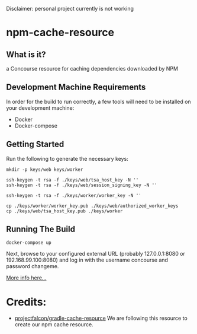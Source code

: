 Disclaimer: personal project currently is not working

npm-cache-resource
==================

What is it?
-----------

a Concourse resource for caching dependencies downloaded by NPM

Development Machine Requirements
--------------------------------

In order for the build to run correctly, a few tools will need to be installed on your
development machine:

* Docker
* Docker-compose

Getting Started
---------------

Run the following to generate the necessary keys:
```
mkdir -p keys/web keys/worker

ssh-keygen -t rsa -f ./keys/web/tsa_host_key -N ''
ssh-keygen -t rsa -f ./keys/web/session_signing_key -N ''

ssh-keygen -t rsa -f ./keys/worker/worker_key -N ''

cp ./keys/worker/worker_key.pub ./keys/web/authorized_worker_keys
cp ./keys/web/tsa_host_key.pub ./keys/worker
```

Running The Build
-----------------

```
docker-compose up
```


Next, browse to your configured external URL (probably 127.0.0.1:8080 or 192.168.99.100:8080) and log in with the username concourse and password changeme.


[More info here...](https://concourse.ci/single-page.html#docker-repository)

Credits:
========

* [projectfalcon/gradle-cache-resource](https://github.com/projectfalcon/gradle-cache-resource) We are following this resource to create our npm cache resource.


